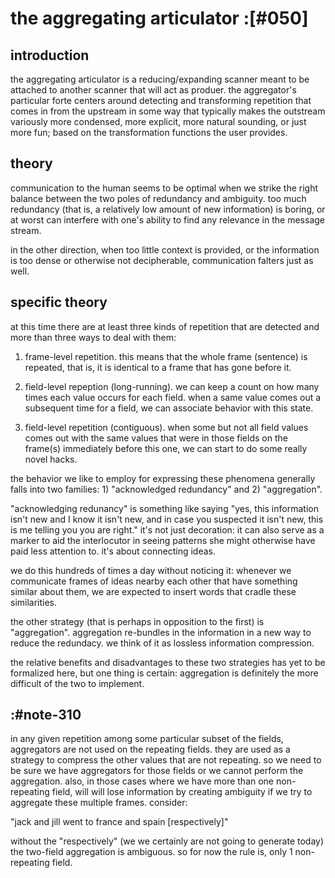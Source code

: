 # the aggregating articulator :[#050]

## introduction

the aggregating articulator is a reducing/expanding scanner meant to be
attached to another scanner that will act as produer. the aggregator's
particular forte centers around detecting and transforming repetition
that comes in from the upstream in some way that typically makes the
outstream variously more condensed, more explicit, more natural sounding,
or just more fun; based on the transformation functions the user provides.


## theory

communication to the human seems to be optimal when we strike the right
balance between the two poles of redundancy and ambiguity. too much
redundancy (that is, a relatively low amount of new information) is
boring, or at worst can interfere with one's ability to find any
relevance in the message stream.

in the other direction, when too little context is provided, or the
information is too dense or otherwise not decipherable, communication
falters just as well.



## specific theory

at this time there are at least three kinds of repetition that are
detected and more than three ways to deal with them:

  1) frame-level repetition. this means that the whole frame (sentence)
     is repeated, that is, it is identical to a frame that has gone
     before it.

  2) field-level repeption (long-running). we can keep a count on how
     many times each value occurs for each field. when a same value
     comes out a subsequent time for a field, we can associate behavior
     with this state.

  3) field-level repetition (contiguous). when some but not all field
     values comes out with the same values that were in those fields
     on the frame(s) immediately before this one, we can start to do
     some really novel hacks.

the behavior we like to employ for expressing these phenomena generally
falls into two families: 1) "acknowledged redundancy" and 2)
"aggregation".

"acknowledging redunancy" is something like saying "yes, this
information isn't new and I know it isn't new, and in case you suspected
it isn't new, this is me telling you you are right." it's not just
decoration: it can also serve as a marker to aid the interlocutor in
seeing patterns she might otherwise have paid less attention to. it's
about connecting ideas.

we do this hundreds of times a day without noticing it: whenever we
communicate frames of ideas nearby each other that have something
similar about them, we are expected to insert words that cradle these
similarities.

the other strategy (that is perhaps in opposition to the first) is
"aggregation". aggregation re-bundles in the information in a new way to
reduce the redundacy. we think of it as lossless information compression.

the relative benefits and disadvantages to these two strategies has yet
to be formalized here, but one thing is certain: aggregation is
definitely the more difficult of the two to implement.



## :#note-310

in any given repetition among some particular subset of the fields,
aggregators are not used on the repeating fields. they are used
as a strategy to compress the other values that are not repeating.
so we need to be sure we have aggregators for those fields or we
cannot perform the aggregation. also, in those cases where we have
more than one non-repeating field, will will lose information by
creating ambiguity if we try to aggregate these multiple frames.
consider:

  "jack and jill went to france and spain [respectively]"


without the "respectively" (we we certainly are not going to
generate today) the two-field aggregation is ambiguous.
so for now the rule is, only 1 non-repeating field.
